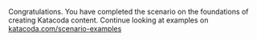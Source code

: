 Congratulations. You have completed the scenario on the foundations of creating Katacoda content. Continue looking at examples on [katacoda.com/scenario-examples](https://katacoda.com/scenario-examples)
